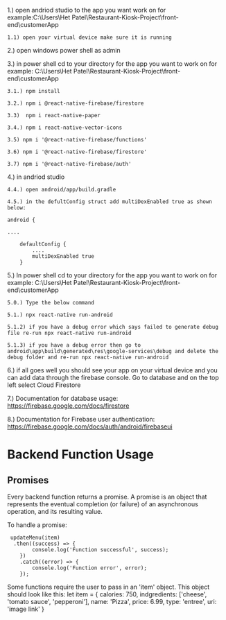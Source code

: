 1.) open andriod studio to the app you want work on for example:C:\Users\Het Patel\Restaurant-Kiosk-Project\front-end\customerApp
  
    1.1) open your virtual device make sure it is running

2.) open windows power shell as admin

3.) in power shell cd to your directory for the app you want to work on for example: C:\Users\Het Patel\Restaurant-Kiosk-Project\front-end\customerApp
  
    3.1.) npm install
  
    3.2.) npm i @react-native-firebase/firestore
  
    3.3)  npm i react-native-paper
  
    3.4.) npm i react-native-vector-icons
    
    3.5) npm i '@react-native-firebase/functions'
    
    3.6) npm i '@react-native-firebase/firestore'
     
    3.7) npm i '@react-native-firebase/auth'
    
    

4.) in andriod studio
 
    4.4.) open android/app/build.gradle
 
    4.5.) in the defultConfig struct add multiDexEnabled true as shown below:

    android {

    ....

        defaultConfig {
            ....
            multiDexEnabled true
        }
  
5.) In power shell cd to your directory for the app you want to work on for example: C:\Users\Het Patel\Restaurant-Kiosk-Project\front-end\customerApp
  
    5.0.) Type the below command
  
    5.1.) npx react-native run-android
  
    5.1.2) if you have a debug error which says failed to generate debug file re-run npx react-native run-android
  
    5.1.3) if you have a debug error then go to android\app\build\generated\res\google-services\debug and delete the debug folder and re-run npx react-native run-android

6.) if all goes well you should see your app on your virtual device and you can add data through the firebase console. Go to database and on the top left select Cloud Firestore


7.) Documentation for database usage: https://firebase.google.com/docs/firestore

8.) Documentation for Firebase user authentication: https://firebase.google.com/docs/auth/android/firebaseui




# Backend Function Usage
## Promises
Every backend function returns a promise. A promise is an object that represents the eventual completion (or failure) of an asynchronous operation, and its resulting value.

To handle a promise: 
```
 updateMenu(item) 
  .then((success) => {
        console.log('Function successful', success);
    })
    .catch((error) => {
        console.log('Function error', error);
    });
```    
    
 Some functions require the user to pass in an 'item' object. This object should look like this:
 let item = {
  calories: 750,
  indgredients: ['cheese', 'tomato sauce', 'pepperoni'],
  name: 'Pizza',
  price: 6.99,
  type: 'entree',
  uri: 'image link'
  }
  
